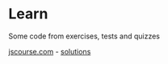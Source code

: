# Learn
Some code from exercises, tests and quizzes

[jscourse.com](http://jscourse.com/tasks/) - [solutions](./tree/master/jscourse.com)
